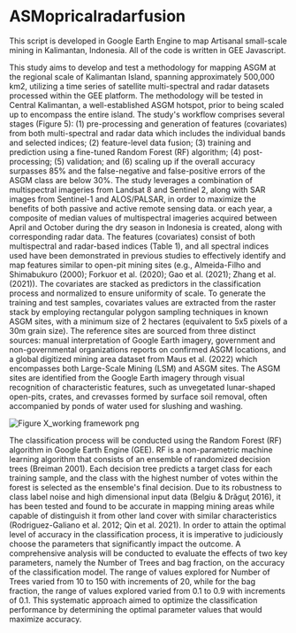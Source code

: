 # ASMopricalradarfusion
This script is developed in Google Earth Engine to map Artisanal small-scale mining in Kalimantan, Indonesia.
All of the code is written in GEE Javascript.

This study aims to develop and test a methodology for mapping ASGM at the regional scale of Kalimantan Island, spanning approximately 500,000 km2, utilizing a time series of satellite multi-spectral and radar datasets processed within the GEE platform. The methodology will be tested in Central Kalimantan, a well-established ASGM hotspot, prior to being scaled up to encompass the entire island. The study's workflow comprises several stages (Figure 5): (1) pre-processing and generation of features (covariates) from both multi-spectral and radar data which includes the individual bands and selected indices; (2) feature-level data fusion; (3) training and prediction using a fine-tuned Random Forest (RF) algorithm; (4) post-processing; (5) validation; and (6) scaling up if the overall accuracy surpasses 85% and the false-negative and false-positive errors of the ASGM class are below 30%.
The study leverages a combination of multispectral imageries from Landsat 8 and Sentinel 2, along with SAR images from Sentinel-1 and ALOS/PALSAR, in order to maximize the benefits of both passive and active remote sensing data. or each year, a composite of median values of multispectral imageries acquired between April and October during the dry season in Indonesia is created, along with corresponding radar data. The features (covariates) consist of both multispectral and radar-based indices (Table 1), and all spectral indices used have been demonstrated in previous studies to effectively identify and map features similar to open-pit mining sites (e.g., Almeida-Filho and Shimabukuro (2000); Forkuor et al. (2020); Gao et al. (2021); Zhang et al. (2021)). The covariates are stacked as predictors in the classification process and normalized to ensure uniformity of scale.
To generate the training and test samples, covariates values are extracted from the raster stack by employing rectangular polygon sampling techniques in known ASGM sites, with a minimum size of 2 hectares (equivalent to 5x5 pixels of a 30m grain size). The reference sites are sourced from three distinct sources: manual interpretation of Google Earth imagery, government and non-governmental organizations reports on confirmed ASGM locations, and a global digitized mining area dataset from Maus et al. (2022) which encompasses both Large-Scale Mining (LSM) and ASGM sites. The ASGM sites are identified from the Google Earth imagery through visual recognition of characteristic features, such as unvegetated lunar-shaped open-pits, crates, and crevasses formed by surface soil removal, often accompanied by ponds of water used for slushing and washing.  

![Figure X_working framework png](https://user-images.githubusercontent.com/45702898/218370702-df106b63-c071-476b-a2a5-aab612ab1ad5.jpg)


The classification process will be conducted using the Random Forest (RF) algorithm in Google Earth Engine (GEE). RF is a non-parametric machine learning algorithm that consists of an ensemble of randomized decision trees (Breiman 2001). Each decision tree predicts a target class for each training sample, and the class with the highest number of votes within the forest is selected as the ensemble's final decision. Due to its robustness to class label noise and high dimensional input data (Belgiu & Drăguţ 2016), it has been tested and found to be accurate in mapping mining areas while capable of distinguish it from other land cover with similar characteristics (Rodriguez-Galiano et al. 2012; Qin et al. 2021). In order to attain the optimal level of accuracy in the classification process, it is imperative to judiciously choose the parameters that significantly impact the outcome. A comprehensive analysis will be conducted to evaluate the effects of two key parameters, namely the Number of Trees and bag fraction, on the accuracy of the classification model. The range of values explored for Number of Trees varied from 10 to 150 with increments of 20, while for the bag fraction, the range of values explored varied from 0.1 to 0.9 with increments of 0.1. This systematic approach aimed to optimize the classification performance by determining the optimal parameter values that would maximize accuracy.




